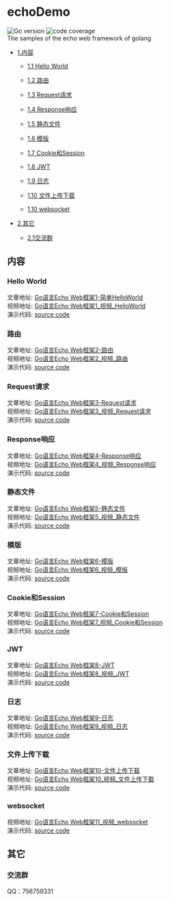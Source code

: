 # echoDemo
![Go version](https://img.shields.io/badge/Go-1.14.2-green) ![code coverage](https://img.shields.io/badge/coverage-30-green)  
The samples  of the echo web framework of golang

* [1.内容](#内容)

  * [1.1 Hello World](#Hello-World)

  * [1.2 路由](#路由)

  * [1.3 Request请求](#Request请求)

  * [1.4 Response响应](#Response响应)

  * [1.5 静态文件](#静态文件)

  * [1.6 模版](#模版)

  * [1.7 Cookie和Session](#Cookie和Session)

  * [1.8 JWT](#JWT)

  * [1.9 日志](#日志)

  * [1.10 文件上传下载](#文件上传下载)

  * [1.10 websocket](#websocket)

* [2.其它](#其它)

  * [2.1交流群](#交流群)

## 内容

### Hello World
文章地址: [Go语言Echo Web框架1-简单HelloWorld](https://www.toutiao.com/i6868211566471610894/)  
视频地址: [Go语言Echo Web框架1_视频_HelloWorld](https://www.ixigua.com/6871198500143497740/)  
演示代码: [source code](https://github.com/jianjunjie/echoDemo/blob/master/chapter1/main.go)  

### 路由
文章地址: [Go语言Echo Web框架2-路由](https://www.toutiao.com/i6868618125508608516/)  
视频地址: [Go语言Echo Web框架2_视频_路由](https://www.ixigua.com/6871599589351227918/)  
演示代码: [source code](https://github.com/jianjunjie/echoDemo/blob/master/chapter2/main.go)  

### Request请求
文章地址: [Go语言Echo Web框架3-Request请求](https://www.toutiao.com/i6869244869051679236/)  
视频地址: [Go语言Echo Web框架3_视频_Request请求](https://www.ixigua.com/6872702285466567175/)  
演示代码: [source code](https://github.com/jianjunjie/echoDemo/blob/master/chapter3/main.go)  

### Response响应
文章地址: [Go语言Echo Web框架4-Response响应](https://www.toutiao.com/i6869275432873624076/)  
视频地址: [Go语言Echo Web框架4_视频_Response响应](https://www.ixigua.com/6873433638671745539/)  
演示代码: [source code](https://github.com/jianjunjie/echoDemo/blob/master/chapter4/main.go)  

### 静态文件
文章地址: [Go语言Echo Web框架5-静态文件](https://www.toutiao.com/i6869335824610099716/)  
视频地址: [Go语言Echo Web框架5_视频_静态文件](https://www.ixigua.com/6874206431927763459/)  
演示代码: [source code](https://github.com/jianjunjie/echoDemo/blob/master/chapter5/main.go)  

### 模版
文章地址: [Go语言Echo Web框架6-模版](https://www.toutiao.com/i6869337165231292940/)  
视频地址: [Go语言Echo Web框架6_视频_模版](https://www.ixigua.com/6874939210755899907/)  
演示代码: [source code](https://github.com/jianjunjie/echoDemo/blob/master/chapter6/main.go)  

### Cookie和Session
文章地址: [Go语言Echo Web框架7-Cookie和Session](https://www.toutiao.com/i6869925172644676108/)  
视频地址: [Go语言Echo Web框架7_视频_Cookie和Session](https://www.ixigua.com/6875320038975341067/)  
演示代码: [source code](https://github.com/jianjunjie/echoDemo/blob/master/chapter7/main.go)  

### JWT
文章地址: [Go语言Echo Web框架8-JWT](https://www.toutiao.com/i6870850683575206412/)  
视频地址: [Go语言Echo Web框架8_视频_JWT](https://www.ixigua.com/6875690462376788488/)  
演示代码: [source code](https://github.com/jianjunjie/echoDemo/blob/master/chapter8/main.go)  

### 日志
文章地址: [Go语言Echo Web框架9-日志](https://www.toutiao.com/i6871146400743162376/)  
视频地址: [Go语言Echo Web框架9_视频_日志](https://www.ixigua.com/6876773138923782669/)  
演示代码: [source code](https://github.com/jianjunjie/echoDemo/blob/master/chapter9/main.go)  

### 文件上传下载
文章地址: [Go语言Echo Web框架10-文件上传下载](https://www.toutiao.com/i6872531112569242120/)  
视频地址: [Go语言Echo Web框架10_视频_文件上传下载](https://www.ixigua.com/6877915460415783427/)  
演示代码: [source code](https://github.com/jianjunjie/echoDemo/blob/master/chapter10/main.go) 

### websocket
视频地址: [Go语言Echo Web框架11_视频_websocket](https://www.ixigua.com/6878283550127292931/)  
演示代码: [source code](https://github.com/jianjunjie/echoDemo/blob/master/chapter11/main.go) 

## 其它
### 交流群
QQ：756759331  

